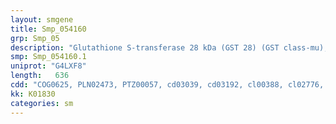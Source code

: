 ```yaml
---
layout: smgene
title: Smp_054160
grp: Smp_05
description: "Glutathione S-transferase 28 kDa (GST 28) (GST class-mu), putative"
smp: Smp_054160.1
uniprot: "G4LXF8"
length:   636
cdd: "COG0625, PLN02473, PTZ00057, cd03039, cd03192, cl00388, cl02776, pfam00043, pfam02798"
kk: K01830
categories: sm
---
```

